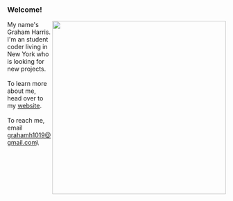 ### Welcome!

<img align="right" width="400" src="https://github-readme-stats.vercel.app/api?username=gwharris&hide=contribs"/>

My name's Graham Harris. I'm an student coder living in New York who is looking for new projects.\
\
To learn more about me, head over to my [website](https://grahamwharris.com/).\
\
To reach me, email grahamh1019@gmail.com\


